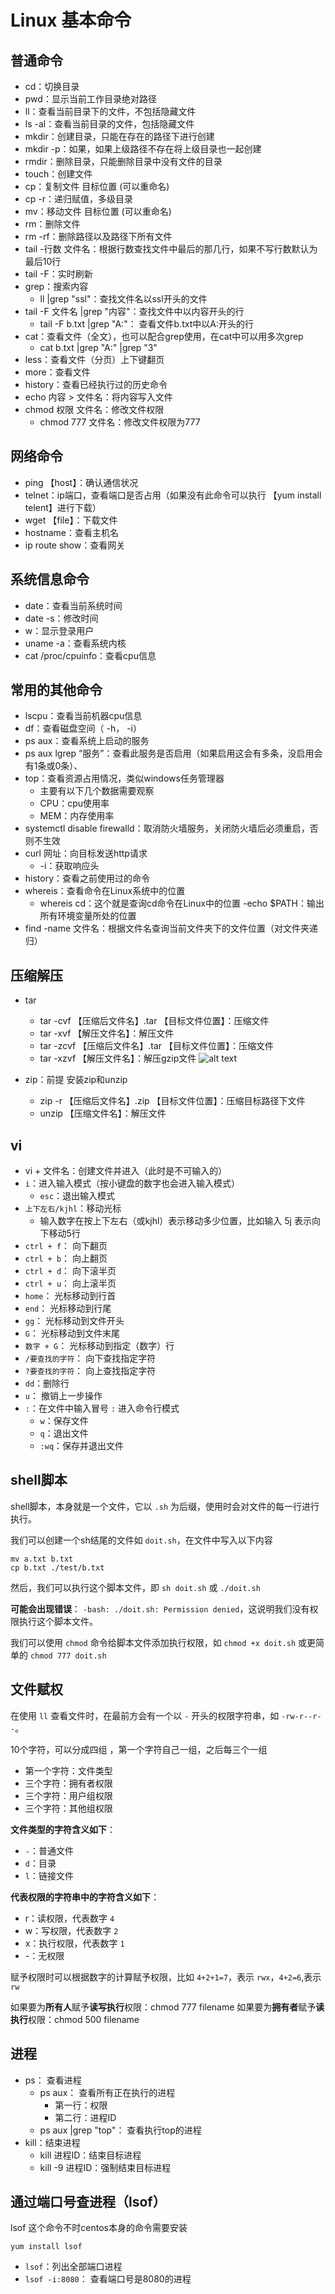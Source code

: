 # Linux 基本命令

## 普通命令

- cd：切换目录
- pwd：显示当前工作目录绝对路径
- ll：查看当前目录下的文件，不包括隐藏文件
- ls -al：查看当前目录的文件，包括隐藏文件
- mkdir：创建目录，只能在存在的路径下进行创建
- mkdir -p：如果，如果上级路径不存在将上级目录也一起创建
- rmdir：删除目录，只能删除目录中没有文件的目录
- touch：创建文件
- cp：复制文件 目标位置 (可以重命名)
- cp -r：递归赋值，多级目录
- mv：移动文件 目标位置 (可以重命名)
- rm：删除文件
- rm -rf：删除路径以及路径下所有文件
- tail -行数 文件名：根据行数查找文件中最后的那几行，如果不写行数默认为最后10行
- tail -F：实时刷新
- grep：搜索内容
    - ll |grep "ssl"：查找文件名以ssl开头的文件
- tail -F 文件名 |grep "内容"：查找文件中以内容开头的行
    - tail -F b.txt |grep "A:"： 查看文件b.txt中以A:开头的行
- cat：查看文件（全文），也可以配合grep使用，在cat中可以用多次grep
    - cat b.txt |grep "A:" |grep "3"
- less：查看文件（分页）上下键翻页
- more：查看文件
- history：查看已经执行过的历史命令
- echo 内容 > 文件名：将内容写入文件
- chmod 权限 文件名：修改文件权限
    - chmod 777 文件名：修改文件权限为777

## 网络命令

- ping 【host】：确认通信状况
- telnet：ip端口，查看端口是否占用（如果没有此命令可以执行 【yum install telent】进行下载）
- wget 【file】：下载文件
- hostname：查看主机名
- ip route show：查看网关

## 系统信息命令

- date：查看当前系统时间
- date -s：修改时间
- w：显示登录用户
- uname -a：查看系统内核
- cat /proc/cpuinfo：查看cpu信息

## 常用的其他命令

- lscpu：查看当前机器cpu信息
- df：查看磁盘空间（ -h， -i）
- ps aux：查看系统上启动的服务
- ps aux lgrep “服务”：查看此服务是否启用（如果启用这会有多条，没启用会有1条或0条）、
- top：查看资源占用情况，类似windows任务管理器
    - 主要有以下几个数据需要观察
    - CPU：cpu使用率
    - MEM：内存使用率
- systemctl disable firewalld：取消防火墙服务，关闭防火墙后必须重启，否则不生效
- curl 网址：向目标发送http请求
    - -i：获取响应头
- history：查看之前使用过的命令
- whereis：查看命令在Linux系统中的位置
    - whereis cd：这个就是查询cd命令在Linux中的位置
-echo $PATH：输出所有环境变量所处的位置
- find -name 文件名：根据文件名查询当前文件夹下的文件位置（对文件夹递归）

## 压缩解压

- tar
    - tar -cvf 【压缩后文件名】.tar 【目标文件位置】：压缩文件
    - tar -xvf 【解压文件名】：解压文件
    - tar -zcvf 【压缩后文件名】.tar 【目标文件位置】：压缩文件
    - tar -xzvf 【解压文件名】：解压gzip文件
![alt text](./images/linux-command/image.png)

- zip：前提 安装zip和unzip
    - zip -r 【压缩后文件名】.zip 【目标文件位置】：压缩目标路径下文件
    - unzip 【压缩文件名】：解压文件

## vi

- vi + 文件名：创建文件并进入（此时是不可输入的）
- `i`：进入输入模式（按小键盘的数字也会进入输入模式）
    - `esc`：退出输入模式
- `上下左右/kjhl`：移动光标
    - 输入数字在按上下左右（或kjhl）表示移动多少位置，比如输入 5j 表示向下移动5行
- `ctrl + f`： 向下翻页
- `ctrl + b`： 向上翻页
- `ctrl + d`： 向下滚半页
- `ctrl + u`： 向上滚半页
- `home`： 光标移动到行首
- `end`： 光标移动到行尾
- `gg`： 光标移动到文件开头
- `G`： 光标移动到文件末尾
- `数字 + G`： 光标移动到指定（数字）行
- `/要查找的字符`： 向下查找指定字符
- `?要查找的字符`： 向上查找指定字符
- `dd`：删除行
- `u`： 撤销上一步操作
- `:`：在文件中输入冒号 `:` 进入命令行模式
    - `w`：保存文件
    - `q`：退出文件
    - `:wq`：保存并退出文件

## shell脚本

shell脚本，本身就是一个文件，它以 `.sh` 为后缀，使用时会对文件的每一行进行执行。

我们可以创建一个sh结尾的文件如 `doit.sh`，在文件中写入以下内容

```shell
mv a.txt b.txt
cp b.txt ./test/b.txt
```

然后，我们可以执行这个脚本文件，即 `sh doit.sh` 或 `./doit.sh`

**可能会出现错误**： `-bash: ./doit.sh: Permission denied`，这说明我们没有权限执行这个脚本文件。

我们可以使用 `chmod` 命令给脚本文件添加执行权限，如 `chmod +x doit.sh` 或更简单的 `chmod 777 doit.sh`

## 文件赋权

在使用 `ll` 查看文件时，在最前方会有一个以 `-` 开头的权限字符串，如 `-rw-r--r--`。

10个字符，可以分成四组 ，第一个字符自己一组，之后每三个一组
- 第一个字符：文件类型
- 三个字符：拥有者权限
- 三个字符：用户组权限
- 三个字符：其他组权限

**文件类型的字符含义如下**：
- `-`：普通文件
- `d`：目录
- `l`：链接文件

**代表权限的字符串中的字符含义如下**：
- r：读权限，代表数字 `4`
- w：写权限，代表数字 `2`
- x：执行权限，代表数字 `1`
- -：无权限

赋予权限时可以根据数字的计算赋予权限，比如 `4+2+1=7`，表示 `rwx`，`4+2=6`,表示`rw`

如果要为**所有人**赋予**读写执行**权限：chmod 777 filename
如果要为**拥有者**赋予**读执行**权限：chmod 500 filename

## 进程

- ps： 查看进程
    - ps aux： 查看所有正在执行的进程
        - 第一行：权限
        - 第二行：进程ID
    - ps aux |grep "top"： 查看执行top的进程
- kill：结束进程
    - kill 进程ID：结束目标进程
    - kill -9 进程ID：强制结束目标进程

## 通过端口号查进程（lsof）

lsof 这个命令不时centos本身的命令需要安装

```shell
yum install lsof
```
- `lsof`：列出全部端口进程
- `lsof -i:8080`： 查看端口号是8080的进程


